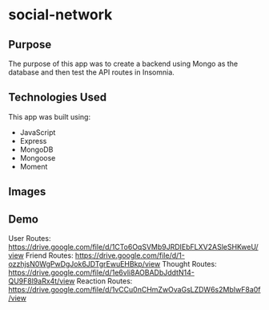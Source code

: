 # social-network
## Purpose
The purpose of this app was to create a backend using Mongo as the database and then test the API routes in Insomnia.
## Technologies Used
This app was built using:
* JavaScript
* Express
* MongoDB
* Mongoose
* Moment
## Images
## Demo
User Routes:
https://drive.google.com/file/d/1CTo6OqSVMb9JRDIEbFLXV2ASleSHKweU/view
Friend Routes:
https://drive.google.com/file/d/1-ozzhjsN0WgPwDgJok6JDTgrEwuEHBkp/view
Thought Routes:
https://drive.google.com/file/d/1e6vli8AOBADbJddtN14-QU9F8l9aRx4t/view
Reaction Routes:
https://drive.google.com/file/d/1vCCu0nCHmZwOvaGsLZDW6s2MbIwF8a0f/view

